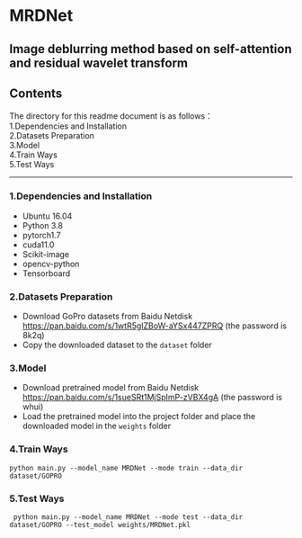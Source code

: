 # MRDNet 
## Image deblurring method based on self-attention and residual wavelet transform
## Contents
The directory for this readme document is as follows：  
1.Dependencies and Installation  
2.Datasets Preparation  
3.Model  
4.Train Ways  
5.Test Ways  

--------------------------------------------------------------------
### **1.Dependencies and Installation** 
* Ubuntu 16.04
* Python 3.8  
* pytorch1.7  
* cuda11.0  
* Scikit-image  
* opencv-python  
* Tensorboard  

### **2.Datasets Preparation**  
* Download GoPro datasets from Baidu Netdisk https://pan.baidu.com/s/1wtR5gIZBoW-aYSx447ZPRQ  (the password is 8k2q)
* Copy the downloaded dataset to the `dataset` folder

### **3.Model**  
* Download pretrained model from Baidu Netdisk https://pan.baidu.com/s/1sueSRt1MjSpImP-zVBX4gA  (the password is whui)
* Load the pretrained model into the project folder and place the downloaded model in the `weights` folder

### **4.Train Ways**  
`python main.py --model_name MRDNet --mode train --data_dir dataset/GOPRO`

### **5.Test Ways**  
` python main.py --model_name MRDNet --mode test --data_dir dataset/GOPRO --test_model weights/MRDNet.pkl`










